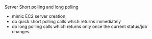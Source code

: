 Server Short polling and long polling
  - mimic EC2 server creation,
  - do quick short polling calls which returns immediately
  - do long polling calls which returns only once the current status/job changes
